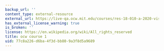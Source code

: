 ```yaml
---
backup_url: ''
content_type: external-resource
external_url: https://live-qa.ocw.mit.edu/courses/res-18-010-a-2020-vision-of-linear-algebra-spring-2020/
has_external_license_warning: true
is_broken: ''
license: https://en.wikipedia.org/wiki/All_rights_reserved
title: ocw course 1
uid: 77c8a226-d6ba-4f3d-bb80-9a3f8d5a9689
---
```

